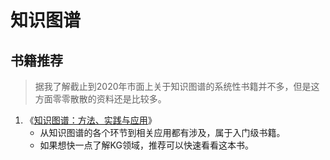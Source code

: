 # 知识图谱
##  书籍推荐
> 据我了解截止到2020年市面上关于知识图谱的系统性书籍并不多，但是这方面零零散散的资料还是比较多。
1. 《[知识图谱：方法、实践与应用](https://book.douban.com/subject/34788903/)》
    + 从知识图谱的各个环节到相关应用都有涉及，属于入门级书籍。
    + 如果想快一点了解KG领域，推荐可以快速看看这本书。

